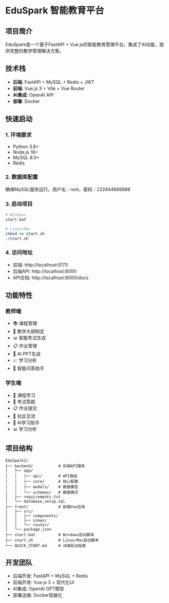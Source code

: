 # EduSpark 智能教育平台

## 项目简介
EduSpark是一个基于FastAPI + Vue.js的智能教育管理平台，集成了AI功能，提供完整的教学管理解决方案。

## 技术栈
- **后端**: FastAPI + MySQL + Redis + JWT
- **前端**: Vue.js 3 + Vite + Vue Router
- **AI集成**: OpenAI API
- **部署**: Docker

## 快速启动

### 1. 环境要求
- Python 3.8+
- Node.js 16+
- MySQL 8.0+
- Redis

### 2. 数据库配置
确保MySQL服务运行，用户名：root，密码：222444666888

### 3. 启动项目
```bash
# Windows
start.bat

# Linux/Mac
chmod +x start.sh
./start.sh
```

### 4. 访问地址
- 前端: http://localhost:5173
- 后端API: http://localhost:8000
- API文档: http://localhost:8000/docs

## 功能特性

### 教师端
- 📚 课程管理
- 📝 教学大纲制定
- 📊 智能考试生成
- 📋 作业管理
- 🎨 AI PPT生成
- 📈 学习分析
- 💬 智能问答助手

### 学生端
- 📖 课程学习
- 📝 考试答题
- 📋 作业提交
- 💬 社区交流
- 🤖 AI学习助手
- 📊 学习分析

## 项目结构
```
EduSpark2/
├── backend/           # 后端API服务
│   ├── app/
│   │   ├── api/       # API路由
│   │   ├── core/      # 核心配置
│   │   ├── models/    # 数据模型
│   │   └── schemas/   # 数据模式
│   ├── requirements.txt
│   └── database_setup.sql
├── front/             # 前端Vue应用
│   ├── src/
│   │   ├── components/
│   │   ├── views/
│   │   └── router/
│   └── package.json
├── start.bat          # Windows启动脚本
├── start.sh           # Linux/Mac启动脚本
└── QUICK_START.md     # 详细启动指南
```

## 开发团队
- 后端开发: FastAPI + MySQL + Redis
- 前端开发: Vue.js 3 + 现代化UI
- AI集成: OpenAI GPT模型
- 部署运维: Docker容器化
